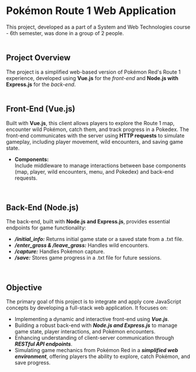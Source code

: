 # Pokémon Route 1 Web Application

This project, developed as a part of a System and Web Technologies course - 6th semester, was done in a group of 2 people.
<br/>
<br/>

## Project Overview
The project is a simplified web-based version of Pokémon Red's Route 1 experience, developed using **Vue.js** for the *front-end* and **Node.js with Express.js** for the *back-end*.
<br/>
<br/>

## Front-End (Vue.js)
Built with **Vue.js**, this client allows players to explore the Route 1 map, encounter wild Pokémon, catch them, and track progress in a Pokedex.
The front-end communicates with the server using **HTTP requests** to simulate gameplay, including player movement, wild encounters, and saving game state.
* **Components:**
  <br/>
  Include middleware to manage interactions between base components (map, player, wild encounters, menu, and Pokedex) and back-end requests.
<br/>

## Back-End (Node.js)
The back-end, built with **Node.js and Express.js**, provides essential endpoints for game functionality:
* ***/initial_info:*** Returns initial game state or a saved state from a .txt file.
* ***/enter_grass & /leave_grass:*** Handles wild encounters.
* ***/capture:*** Handles Pokémon capture.
* ***/save:*** Stores game progress in a .txt file for future sessions.
<br/>

## Objective
The primary goal of this project is to integrate and apply core JavaScript concepts by developing a full-stack web application. It focuses on:

* Implementing a dynamic and interactive front-end using ***Vue.js***.
* Building a robust back-end with ***Node.js and Express.js*** to manage game state, player interactions, and Pokémon encounters.
* Enhancing understanding of client-server communication through ***RESTful API endpoints***.
* Simulating game mechanics from Pokémon Red in a ***simplified web environment***, offering players the ability to explore, catch Pokémon, and save progress.

